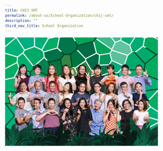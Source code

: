 ```yaml
---
title: CHIJ SMT
permalink: /about-us/School-Organization/chij-smt/
description: ""
third_nav_title: School Organization
---
```

![](/images/SMT.jpg)